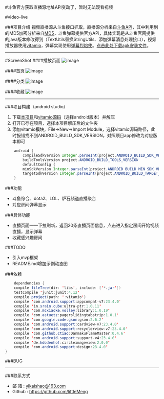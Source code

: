 #斗鱼官方获取直播源地址API变动了，暂时无法观看视频

#video-live

###项目介绍
视频直播源从斗鱼接口抓取，直播源分析来自[斗鱼API](http://430.io/-xie-dou-yu-tv-web-api-some-douyutv-api/)，其中利用到的MD5加密分析来自[MD5](https://github.com/0987363/douyutv-fix/blob/3dd6b9762a4cf5d359170b4a912457a0d4b5f5e5/DouYu-kodi-fix/APIHelper.py)，斗鱼弹幕提供官方API，具体实现是从斗鱼官网提供的java版本修改得到（TextUtils替换StringUtils、添加弹幕消息处理接口），视频播放器使用[vitamio](https://www.vitamio.org/)，弹幕实现使用[弹幕烈焰使](https://github.com/Bilibili/DanmakuFlameMaster)。[点击此处下载apk安装文件](https://github.com/littleMeng/video-live/raw/master/app-debug.apk)。

---

#ScreenShot
####播放页面
![image](https://raw.githubusercontent.com/littleMeng/video-live/master/screen-shot/play.png)

####首页
![image](https://raw.githubusercontent.com/littleMeng/video-live/master/screen-shot/head.png)

####分类
![image](https://raw.githubusercontent.com/littleMeng/video-live/master/screen-shot/classify.png)

####收藏
![image](https://raw.githubusercontent.com/littleMeng/video-live/master/screen-shot/heart.png)

---

###项目构建（android studio）
1. 下载[本项目](https://github.com/littleMeng/video-live)和[vitamio源码](https://www.vitamio.org/Download/)（选择android版本）并解压
2. 打开已存在项目，选择本项目解压后的文件夹
3. 添加vitamio模块，File->New->Import Module，选择vitamio源码路径，此时报错找不到ANDROID_BUILD_SDK_VERSION，对照项目app修改为对应版本即可
```java
    android {
        compileSdkVersion Integer.parseInt(project.ANDROID_BUILD_SDK_VERSION)
        buildToolsVersion project.ANDROID_BUILD_TOOLS_VERSION
        defaultConfig {
        minSdkVersion Integer.parseInt(project.ANDROID_BUILD_MIN_SDK_VERSION)
        targetSdkVersion Integer.parseInt(project.ANDROID_BUILD_TARGET_SDK_VERSION)
    }
```

###功能
* 斗鱼综合、dota2、LOL、炉石频道直播聚合
* 对应房间弹幕显示

###具体功能
* 直播页面——下拉刷新，返回20条直播页面信息，点击进入指定房间开始视频直播，显示弹幕
* 收藏感兴趣房间

###TODO
* 引入mvp框架
* README.md增加示例动态图

###依赖
```java
    dependencies {
    compile fileTree(dir: 'libs', include: ['*.jar'])
    testCompile 'junit:junit:4.12'
    compile project(path: ':vitamio')
    compile 'com.android.support:appcompat-v7:23.4.0'
    compile 'in.srain.cube:ultra-ptr:1.0.11'
    compile 'com.mcxiaoke.volley:library:1.0.19'
    compile 'com.astuetz:pagerslidingtabstrip:1.0.1'
    compile 'com.google.code.gson:gson:2.6.2'
    compile 'com.android.support:cardview-v7:23.4.0'
    compile 'com.android.support:recyclerview-v7:23.4.0'
    compile 'com.github.ctiao:DanmakuFlameMaster:0.4.6'
    compile 'com.android.support:support-v4:23.4.0'
    compile 'de.hdodenhof:circleimageview:2.0.0'
    compile 'com.android.support:design:23.4.0'
}
```

###BUG

---

###联系方式
* 邮  箱 : yikaishao@163.com
* Github : https://github.com/littleMeng
